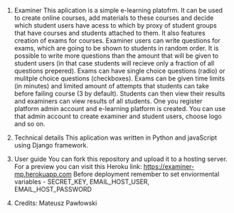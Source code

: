1. Examiner
This aplication is a simple e-learning platofrm. It can be used to create online courses, add materials to these courses and decide which student users have acess to which by proxy of student groups that have courses and students attached to them. It also features creation of exams for courses. Examiner users can write questions for exams, which are going to be shown to students in random order. It is possible to write more questions than the amount that will be given to student users (in that case students will recieve only a fraction of all questions prepered). Exams can have single choice questions (radio) or mulitple choice questions (checkboxes). Exams can be given time limits (in minutes) and limited amount of attempts that students can take before failing course (3 by default). Students can then view their results and examiners can view results of all students. One you register platform admin account and e-learning platform is created. You can use that admin account to create examiner and student users, choose logo and so on.

2. Technical details
This aplication was written in Python and javaScript using Django framework.

3. User guide
You can fork this repository and upload it to a hosting server.
For a preview you can visit this Heroku link: https://examiner-mp.herokuapp.com
Before deployment remember to set enviormental variables - SECRET_KEY, EMAIL_HOST_USER, EMAIL_HOST_PASSWORD

4. Credits:
Mateusz Pawłowski